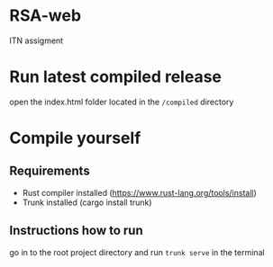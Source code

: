 # RSA-web
ITN assigment

# Run latest compiled release
open the index.html folder located in the `/compiled` directory

# Compile yourself
## Requirements
- Rust compiler installed (https://www.rust-lang.org/tools/install)
- Trunk installed (cargo install trunk)

## Instructions how to run
go in to the root project directory and run `trunk serve` in the terminal
